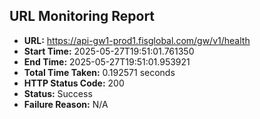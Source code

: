 ## URL Monitoring Report

- **URL:** https://api-gw1-prod1.fisglobal.com/gw/v1/health
- **Start Time:** 2025-05-27T19:51:01.761350
- **End Time:** 2025-05-27T19:51:01.953921
- **Total Time Taken:** 0.192571 seconds
- **HTTP Status Code:** 200
- **Status:** Success
- **Failure Reason:** N/A

